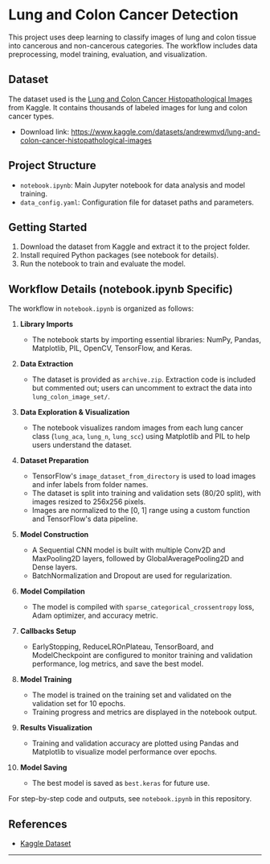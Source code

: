 # Lung and Colon Cancer Detection

This project uses deep learning to classify images of lung and colon tissue into cancerous and non-cancerous categories. The workflow includes data preprocessing, model training, evaluation, and visualization.

## Dataset

The dataset used is the [Lung and Colon Cancer Histopathological Images](https://www.kaggle.com/datasets/andrewmvd/lung-and-colon-cancer-histopathological-images) from Kaggle. It contains thousands of labeled images for lung and colon cancer types.

- Download link: https://www.kaggle.com/datasets/andrewmvd/lung-and-colon-cancer-histopathological-images

## Project Structure

- `notebook.ipynb`: Main Jupyter notebook for data analysis and model training.
- `data_config.yaml`: Configuration file for dataset paths and parameters.

## Getting Started

1. Download the dataset from Kaggle and extract it to the project folder.
2. Install required Python packages (see notebook for details).
3. Run the notebook to train and evaluate the model.

## Workflow Details (notebook.ipynb Specific)

The workflow in `notebook.ipynb` is organized as follows:

1. **Library Imports**

   - The notebook starts by importing essential libraries: NumPy, Pandas, Matplotlib, PIL, OpenCV, TensorFlow, and Keras.

2. **Data Extraction**

   - The dataset is provided as `archive.zip`. Extraction code is included but commented out; users can uncomment to extract the data into `lung_colon_image_set/`.

3. **Data Exploration & Visualization**

   - The notebook visualizes random images from each lung cancer class (`lung_aca`, `lung_n`, `lung_scc`) using Matplotlib and PIL to help users understand the dataset.

4. **Dataset Preparation**

   - TensorFlow's `image_dataset_from_directory` is used to load images and infer labels from folder names.
   - The dataset is split into training and validation sets (80/20 split), with images resized to 256x256 pixels.
   - Images are normalized to the [0, 1] range using a custom function and TensorFlow's data pipeline.

5. **Model Construction**

   - A Sequential CNN model is built with multiple Conv2D and MaxPooling2D layers, followed by GlobalAveragePooling2D and Dense layers.
   - BatchNormalization and Dropout are used for regularization.

6. **Model Compilation**

   - The model is compiled with `sparse_categorical_crossentropy` loss, Adam optimizer, and accuracy metric.

7. **Callbacks Setup**

   - EarlyStopping, ReduceLROnPlateau, TensorBoard, and ModelCheckpoint are configured to monitor training and validation performance, log metrics, and save the best model.

8. **Model Training**

   - The model is trained on the training set and validated on the validation set for 10 epochs.
   - Training progress and metrics are displayed in the notebook output.

9. **Results Visualization**

   - Training and validation accuracy are plotted using Pandas and Matplotlib to visualize model performance over epochs.

10. **Model Saving**
    - The best model is saved as `best.keras` for future use.

For step-by-step code and outputs, see `notebook.ipynb` in this repository.

## References

- [Kaggle Dataset](https://www.kaggle.com/datasets/andrewmvd/lung-and-colon-cancer-histopathological-images)

---
